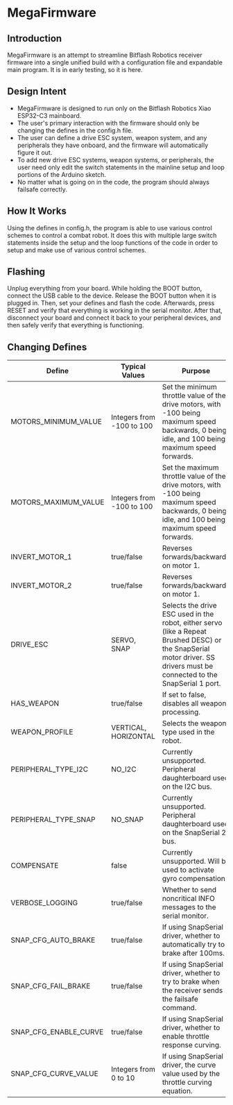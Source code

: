 # MegaFirmware
## Introduction
MegaFirmware is an attempt to streamline Bitflash Robotics receiver firmware into a single unified build with a configuration file and expandable main program. It is in early testing, so it is here.

## Design Intent
- MegaFirmware is designed to run only on the Bitflash Robotics Xiao ESP32-C3 mainboard.
- The user's primary interaction with the firmware should only be changing the defines in the config.h file. 
- The user can define a drive ESC system, weapon system, and any peripherals they have onboard, and the firmware will automatically figure it out.
- To add new drive ESC systems, weapon systems, or peripherals, the user need only edit the switch statements in the mainline setup and loop portions of the Arduino sketch.
- No matter what is going on in the code, the program should always failsafe correctly. 

## How It Works
Using the defines in config.h, the program is able to use various control schemes to control a combat robot. It does this with multiple large switch statements inside the setup and the loop functions of the code in order to setup and make use of various control schemes. 

## Flashing
Unplug everything from your board. While holding the BOOT button, connect the USB cable to the device. Release the BOOT button when it is plugged in. Then, set your defines and flash the code. Afterwards, press RESET and verify that everything is working in the serial monitor. After that, disconnect your board and connect it back to your peripheral devices, and then safely verify that everything is functioning.

## Changing Defines
| Define                | Typical Values            | Purpose                                                                                                                                                                   |
| --------------------- | ------------------------- | ------------------------------------------------------------------------------------------------------------------------------------------------------------------------- |
| MOTORS_MINIMUM_VALUE  | Integers from -100 to 100 | Set the minimum throttle value of the drive motors, with -100 being maximum speed backwards, 0 being idle, and 100 being maximum speed forwards.                          |
| MOTORS_MAXIMUM_VALUE  | Integers from -100 to 100 | Set the maximum throttle value of the drive motors, with -100 being maximum speed backwards, 0 being idle, and 100 being maximum speed forwards.                          |
| INVERT_MOTOR_1        | true/false                | Reverses forwards/backwards on motor 1.                                                                                                                                   |
| INVERT_MOTOR_2        | true/false                | Reverses forwards/backwards on motor 1.                                                                                                                                   |
| DRIVE_ESC             | SERVO, SNAP               | Selects the drive ESC used in the robot, either servo (like a Repeat Brushed DESC) or the SnapSerial motor driver. SS drivers must be connected to the SnapSerial 1 port. |
| HAS_WEAPON            | true/false                | If set to false, disables all weapon processing.                                                                                                                          |
| WEAPON_PROFILE        | VERTICAL, HORIZONTAL      | Selects the weapon type used in the robot.                                                                                                                                |
| PERIPHERAL_TYPE_I2C   | NO_I2C                    | Currently unsupported. Peripheral daughterboard used on the I2C bus.                                                                                                      |
| PERIPHERAL_TYPE_SNAP  | NO_SNAP                   | Currently unsupported. Peripheral daughterboard used on the SnapSerial 2 bus.                                                                                             |
| COMPENSATE            | false                     | Currently unsupported. Will be used to activate gyro compensation.                                                                                                        |
| VERBOSE_LOGGING       | true/false                | Whether to send noncritical INFO messages to the serial monitor.                                                                                                          |
| SNAP_CFG_AUTO_BRAKE   | true/false                | If using SnapSerial driver, whether to automatically try to brake after 100ms.                                                                                            |
| SNAP_CFG_FAIL_BRAKE   | true/false                | If using SnapSerial driver, whether to try to brake when the receiver sends the failsafe command.                                                                         |
| SNAP_CFG_ENABLE_CURVE | true/false                | If using SnapSerial driver, whether to enable throttle response curving.                                                                                                  |
| SNAP_CFG_CURVE_VALUE  | Integers from 0 to 10     | If using SnapSerial driver, the curve value used by the throttle curving equation.                                                                                        |